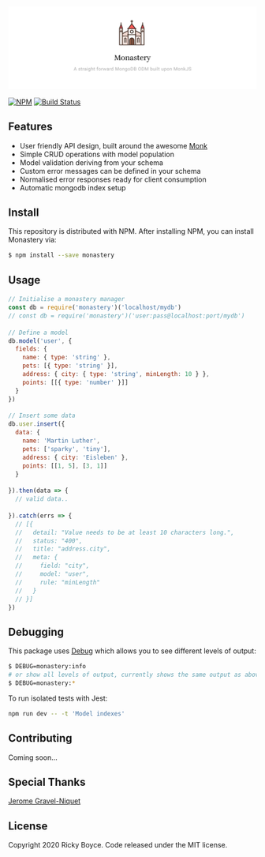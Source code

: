 ![](./assets/imgs/monastery.jpg)

[![NPM](https://img.shields.io/npm/v/monastery.svg)](https://www.npmjs.com/package/monastery) [![Build Status](https://travis-ci.com/boycce/monastery.svg?branch=master)](https://app.travis-ci.com/github/boycce/monastery)

## Features

* User friendly API design, built around the awesome [Monk](https://automattic.github.io/monk/)
* Simple CRUD operations with model population
* Model validation deriving from your schema
* Custom error messages can be defined in your schema
* Normalised error responses ready for client consumption
* Automatic mongodb index setup

## Install

This repository is distributed with NPM. After installing NPM, you can install Monastery via:

```bash
$ npm install --save monastery
```

## Usage

```javascript
// Initialise a monastery manager
const db = require('monastery')('localhost/mydb')
// const db = require('monastery')('user:pass@localhost:port/mydb')

// Define a model
db.model('user', {
  fields: {
    name: { type: 'string' },
    pets: [{ type: 'string' }],
    address: { city: { type: 'string', minLength: 10 } },
    points: [[{ type: 'number' }]]
  }
})

// Insert some data
db.user.insert({
  data: {
    name: 'Martin Luther',
    pets: ['sparky', 'tiny'],
    address: { city: 'Eisleben' },
    points: [[1, 5], [3, 1]]
  }

}).then(data => {
  // valid data..

}).catch(errs => {
  // [{
  //   detail: "Value needs to be at least 10 characters long.",
  //   status: "400",
  //   title: "address.city",
  //   meta: {
  //     field: "city",
  //     model: "user",
  //     rule: "minLength"
  //   }
  // }]
})
```
## Debugging

This package uses [Debug](https://github.com/visionmedia/debug) which allows you to see different levels of output:

```bash
$ DEBUG=monastery:info
# or show all levels of output, currently shows the same output as above
$ DEBUG=monastery:*
```

To run isolated tests with Jest:

```bash
npm run dev -- -t 'Model indexes'
```

## Contributing

Coming soon...

## Special Thanks

[Jerome Gravel-Niquet](https://github.com/jeromegn)

## License

Copyright 2020 Ricky Boyce. Code released under the MIT license.
